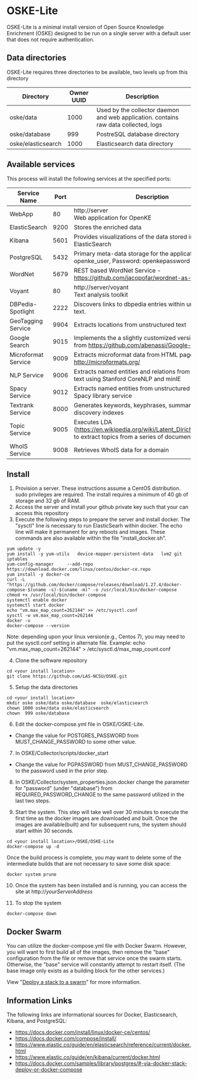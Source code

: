 # OSKE-Lite
OSKE-Lite is a minimal install version of Open Source Knowledge Enrichment (OSKE) designed to be run on a single server
with a default user that does not require authentication.

## Data directories
OSKE-Lite requires three directories to be available, two levels up from this directory

Directory | Owner UUID | Description
--- | --- | ---
oske/data | 1000 | Used by the collector daemon and web application.  contains raw data collected, logs
oske/database | 999 | PostreSQL database directory
oske/elasticsearch | 1000 | Elasticsearch data directory

## Available services
This process will install the following services at the specified ports:

Service Name | Port | Description
--- | --- | ---
WebApp     | 80   | http://server<br>Web application for OpenKE
ElasticSearch | 9200 | Stores the enriched data
Kibana | 5601 | Provides visualizations of the data stored in ElasticSearch
PostgreSQL | 5432 | Primary meta-data storage for the application.  User: openke_user, Password: openkepassword
WordNet | 5679 | REST based WordNet Service - https://github.com/jacopofar/wordnet-as-a-service
Voyant     | 80   | http://server/voyant <br>Text analysis toolkit
DBPedia-Spotlight | 2222 | Discovers links to dbpedia entries within unstructured text.
GeoTagging Service | 9904 | Extracts locations from unstructured text
Google Search | 9015 | Implements the a slightly customized version googleapi from https://github.com/abenassi/Google-Search-API
Microformat Service | 9009 | Extracts microformat data from HTML pages. http://microformats.org/
NLP Service | 9006 | Extracts named entities and relations from unstructured text using Stanford CoreNLP and minIE
Spacy Service | 9012 | Extracts named entities from unstructured text using the Spacy library service
Textrank Service | 8000 | Generates keywords, keyphrases, summaries, and discovery indexes
Topic Service | 9005 | Executes LDA (https://en.wikipedia.org/wiki/Latent_Dirichlet_allocation) to extract topics from a series of documents
WhoIS Service | 9008 | Retrieves WhoIS data for a domain

## Install
1. Provision a server.  These instructions assume a CentOS distribution.  sudo privileges are required.  The install requires a minimum of 40 gb of storage and 32 gb of RAM.
1. Access the server and install your github private key such that your can access this repository
1. Execute the following steps to prepare the server and install docker. The "sysctl" line is necessary to run ElasticSearh within docker.  The echo line will make it permanent for any reboots and images. These commands are also available within the file "install_docker.sh".
```
yum update -y
yum install -y yum-utils   device-mapper-persistent-data   lvm2 git iptables
yum-config-manager     --add-repo     https://download.docker.com/linux/centos/docker-ce.repo
yum install -y docker-ce
curl -L "https://github.com/docker/compose/releases/download/1.27.4/docker-compose-$(uname -s)-$(uname -m)" -o /usr/local/bin/docker-compose
chmod +x /usr/local/bin/docker-compose
systemctl enable docker
systemctl start docker
echo "vm.max_map_count=262144" >> /etc/sysctl.conf
sysctl -w vm.max_map_count=262144
docker -v
docker-compose --version
```

  Note: depending upon your linux version(e.g., Centos 7), you may need to put the sysctl.conf setting in alternate file.  Example: echo "vm.max_map_count=262144" > /etc/sysctl.d/max_map_count.conf

4. Clone the software repository
```
cd <your install location>
git clone https://github.com/LAS-NCSU/OSKE.git
```

5. Setup the data directories
```
cd <your install location>
mkdir oske oske/data oske/database  oske/elasticsearch
chown 1000 oske/data oske/elasticsearch
chown  999 oske/database
```
6. Edit the docker-compose.yml file in OSKE/OSKE-Lite.  
  - Change the value for POSTGRES_PASSWORD from MUST_CHANGE_PASSWORD to some other value.

7. In OSKE/Collector/scripts/docker_start
  - Change the value for PGPASSWORD from MUST_CHANGE_PASSWORD to the password used in the prior step.


8. In OSKE/Collector/system_properties.json.docker change
   the parameter for "password" (under "database") from REQUIRED_PASSWORD_CHANGE
   to the same password utilized in the last two steps.

9. Start the system.  This step will take well over 30 minutes to execute the first time as the docker images are downloaded and built.  Once the images are available(built) and for subsequent runs, the system should start within 30 seconds.
```
cd <your install location>/OSKE/OSKE-Lite
docker-compose up -d
```

  Once the build process is complete, you may want to delete some of the intermediate builds that are not necessary to save some disk space:
```
docker system prune
```

10. Once the system has been installed and is running, you can access the site at http://*yourServerAddress*

11. To stop the system
```
docker-compose down
```

## Docker Swarm
You can utilize the docker-compose.yml file with Docker Swarm.  However, you will want to first build all of the images, then remove the "base" configuration from the file or remove that service once the swarm starts.  Otherwise, the "base" service will constantly attempt to restart itself. (The base image only exists as a building block for the other services.)

View "[Deploy a stack to a swarm](https://docs.docker.com/engine/swarm/stack-deploy/)" for more information.

## Information Links
The following links are informational sources for Docker, Elasticsearch, Kibana, and PostgreSQL:
* https://docs.docker.com/install/linux/docker-ce/centos/
* https://docs.docker.com/compose/install/
* https://www.elastic.co/guide/en/elasticsearch/reference/current/docker.html
* https://www.elastic.co/guide/en/kibana/current/docker.html
* https://docs.docker.com/samples/library/postgres/#-via-docker-stack-deploy-or-docker-compose
